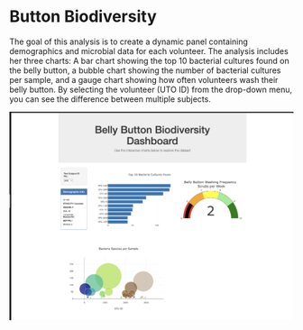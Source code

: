 # Button Biodiversity

The goal of this analysis is to create a dynamic panel containing demographics and microbial data for each volunteer. The analysis includes her three charts:
A bar chart showing the top 10 bacterial cultures found on the belly button, a bubble chart showing the number of bacterial cultures per sample, and a gauge chart showing how often volunteers wash their belly button. By selecting the volunteer (UTO ID) from the drop-down menu, you can see the difference between multiple subjects.

![img](img.png)